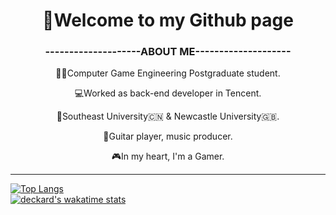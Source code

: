 
<h1 align = "center">👋Welcome to my Github page</h1>
<h3 align = "center">--------------------ABOUT ME--------------------</h3>
<p align = "center">
👨‍🎓Computer Game Engineering Postgraduate student.  
<p align = "center">
💻Worked as back-end developer in Tencent.   
<p align = "center">
📖Southeast University🇨🇳 & Newcastle University🇬🇧.  
<p align = "center">
🎸Guitar player, music producer.
<p align = "center">
🎮In my heart, I'm a Gamer.

***
[![Top Langs](https://github-readme-stats.vercel.app/api/top-langs/?username=DeckardZ46&hide=c&layout=compact)](https://github.com/anuraghazra/github-readme-stats)   
[![deckard's wakatime stats](https://github-readme-stats.vercel.app/api/wakatime?username=DeckardZ46)](https://github.com/anuraghazra/github-readme-stats)


